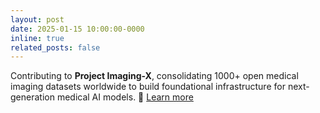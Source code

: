 ```yaml
---
layout: post
date: 2025-01-15 10:00:00-0000
inline: true
related_posts: false
---
```


Contributing to **Project Imaging-X**, consolidating 1000+ open medical imaging datasets worldwide to build foundational infrastructure for next-generation medical AI models. 🏥 [Learn more](https://github.com/uni-medical/Project-Imaging-X)
